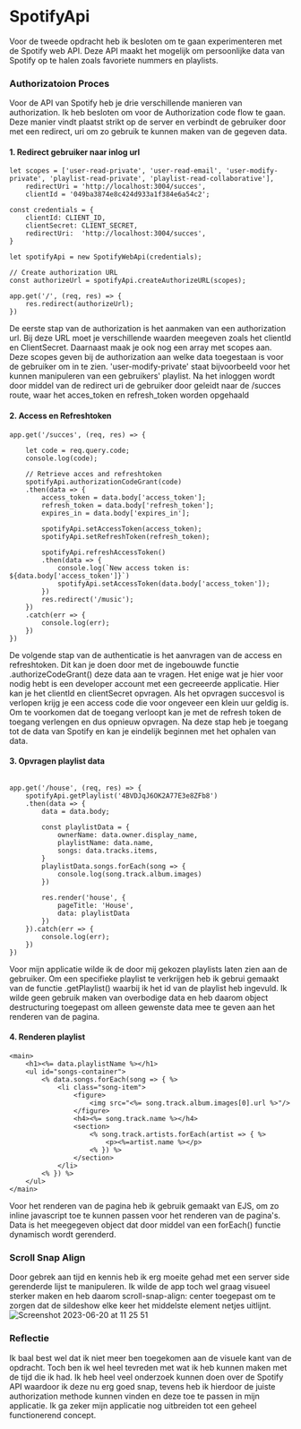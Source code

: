 # SpotifyApi
Voor de tweede opdracht heb ik besloten om te gaan experimenteren met de Spotify web API. Deze API maakt het mogelijk om persoonlijke data van Spotify op te halen zoals favoriete nummers en playlists.

### Authorizatoion Proces
Voor de API van Spotify heb je drie verschillende manieren van authorization. Ik heb besloten om voor de Authorization code flow te gaan. Deze manier vindt plaatst strikt op de server en verbindt de gebruiker door met een redirect, uri om zo gebruik te kunnen maken van de gegeven data.

#### 1. Redirect gebruiker naar inlog url
````
let scopes = ['user-read-private', 'user-read-email', 'user-modify-private', 'playlist-read-private', 'playlist-read-collaborative'],
    redirectUri = 'http://localhost:3004/succes',
    clientId = '049ba3874e8c424d933a1f384e6a54c2';

const credentials = {
    clientId: CLIENT_ID,
    clientSecret: CLIENT_SECRET,
    redirectUri:  'http://localhost:3004/succes',
}

let spotifyApi = new SpotifyWebApi(credentials);

// Create authorization URL
const authorizeUrl = spotifyApi.createAuthorizeURL(scopes);

app.get('/', (req, res) => {
    res.redirect(authorizeUrl);
})
````
De eerste stap van de authorization is het aanmaken van een authorization url. Bij deze URL moet je verschillende waarden meegeven zoals het clientId en ClientSecret. Daarnaast maak je ook nog een array met scopes aan. Deze scopes geven bij de authorization aan welke data toegestaan is voor de gebruiker om in te zien. 'user-modify-private' staat bijvoorbeeld voor het kunnen manipuleren van een gebruikers' playlist.
Na het inloggen wordt door middel van de redirect uri de gebruiker door geleidt naar de /succes route, waar het acces_token en refresh_token worden opgehaald

#### 2. Access en Refreshtoken
````
app.get('/succes', (req, res) => {

    let code = req.query.code;
    console.log(code);

    // Retrieve acces and refreshtoken
    spotifyApi.authorizationCodeGrant(code)
    .then(data => {
        access_token = data.body['access_token'];
        refresh_token = data.body['refresh_token'];
        expires_in = data.body['expires_in'];

        spotifyApi.setAccessToken(access_token);
        spotifyApi.setRefreshToken(refresh_token);

        spotifyApi.refreshAccessToken()
        .then(data => {
            console.log(`New access token is: ${data.body['access_token']}`)
            spotifyApi.setAccessToken(data.body['access_token']);
        })
        res.redirect('/music');
    })
    .catch(err => {
        console.log(err);
    })
})
````
De volgende stap van de authenticatie is het aanvragen van de access en refreshtoken. Dit kan je doen door met de ingebouwde functie .authorizeCodeGrant() deze data aan te vragen. Het enige wat je hier voor nodig hebt is een developer account met een gecreeerde applicatie. Hier kan je het clientId en clientSecret opvragen. Als het opvragen succesvol is verlopen krijg je een access  code die voor ongeveer een klein uur geldig is. Om te voorkomen dat de toegang verloopt kan je met de refresh token de toegang verlengen en dus opnieuw opvragen. Na deze stap heb je toegang tot de data van Spotify en kan je eindelijk beginnen met het ophalen van data.

#### 3. Opvragen playlist data
````

app.get('/house', (req, res) => {
    spotifyApi.getPlaylist('4BVDJqJ6OK2A77E3e8ZFb8')
    .then(data => {
        data = data.body;

        const playlistData = {
            ownerName: data.owner.display_name,
            playlistName: data.name,
            songs: data.tracks.items,
        }
        playlistData.songs.forEach(song => {
            console.log(song.track.album.images)
        })

        res.render('house', {
            pageTitle: 'House',
            data: playlistData
        })
    }).catch(err => {
        console.log(err);
    })
})
````
Voor mijn applicatie wilde ik de door mij gekozen playlists laten zien aan de gebruiker. Om een specifieke playlist te verkrijgen heb ik gebrui gemaakt van de functie .getPlaylist() waarbij ik het id van de playlist heb ingevuld. Ik wilde geen gebruik maken van overbodige data en heb daarom object destructuring toegepast om alleen gewenste data mee te geven aan het renderen van de pagina. 

#### 4. Renderen playlist
````
<main>
    <h1><%= data.playlistName %></h1>
    <ul id="songs-container">
        <% data.songs.forEach(song => { %>
            <li class="song-item">
                <figure>
                    <img src="<%= song.track.album.images[0].url %>"/>
                </figure>
                <h4><%= song.track.name %></h4>
                <section>
                    <% song.track.artists.forEach(artist => { %>
                        <p><%=artist.name %></p>
                    <% }) %>
                </section>
            </li>
        <% }) %>
    </ul>
</main>
````
Voor het renderen van de pagina heb ik gebruik gemaakt van EJS, om zo inline javascript toe te kunnen passen voor het renderen van de pagina's.
Data is het meegegeven object dat door middel van een forEach() functie dynamisch wordt gerenderd.

### Scroll Snap Align
Door gebrek aan tijd en kennis heb ik erg moeite gehad met een server side gerenderde lijst te manipuleren. Ik wilde de app toch wel graag visueel sterker maken en heb daarom scroll-snap-align: center toegepast om te zorgen dat de sildeshow elke keer het middelste element netjes uitlijnt.
![Screenshot 2023-06-20 at 11 25 51](https://github.com/EmileKost/SpotifyApi/assets/70690100/eca18220-5d6d-42bf-a473-73236642a39f)

### Reflectie
Ik baal best wel dat ik niet meer ben toegekomen aan de visuele kant van de opdracht. Toch ben ik wel heel tevreden met wat ik heb kunnen maken met de tijd die ik had. Ik heb heel veel onderzoek kunnen doen over de Spotify API waardoor ik deze nu erg goed snap, tevens heb ik hierdoor de juiste authorization methode kunnen vinden en deze toe te passen in mijn applicatie. Ik ga zeker mijn applicatie nog uitbreiden tot een geheel functionerend concept.

